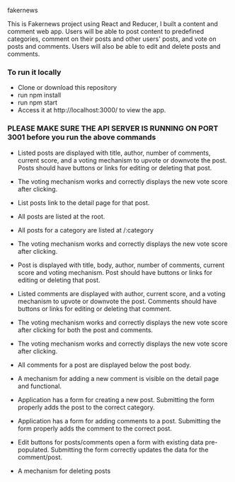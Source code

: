 fakernews

This is Fakernews project using React and Reducer, I built a content and comment web app. Users will be able to post content to predefined categories, comment on their posts and other users' posts, and vote on posts and comments. Users will also be able to edit and delete posts and comments.

### To run it locally
  - Clone or download this repository
  - run npm install
  - run npm start
  - Access it at http://localhost:3000/ to view the app.

### PLEASE MAKE SURE THE API SERVER IS RUNNING ON PORT 3001 before you run the  above commands

- Listed posts are displayed with title, author, number of comments, current score, and a voting mechanism to upvote or downvote the post. Posts should have buttons or links for editing or deleting that post.

- The voting mechanism works and correctly displays the new vote score after clicking.

- List posts link to the detail page for that post.

- All posts are listed at the root.

- All posts for a category are listed at /:category

- The voting mechanism works and correctly displays the new vote score after clicking.


- Post is displayed with title, body, author, number of comments, current score and voting mechanism. Post should have buttons or links for editing or deleting that post.

- Listed comments are displayed with author, current score, and a voting mechanism to upvote or downvote the post. Comments should have buttons or links for editing or deleting that comment.

- The voting mechanism works and correctly displays the new vote score after clicking for both the post and comments.

- The voting mechanism works and correctly displays the new vote score after clicking.

- All comments for a post are displayed below the post body.

- A mechanism for adding a new comment is visible on the detail page and functional.

- Application has a form for creating a new post. Submitting the form properly adds the post to the correct category.

- Application has a form for adding comments to a post. Submitting the form properly adds the comment to the correct post.

- Edit buttons for posts/comments open a form with existing data pre-populated. Submitting the form correctly updates the data for the comment/post.

- A mechanism for deleting posts 

